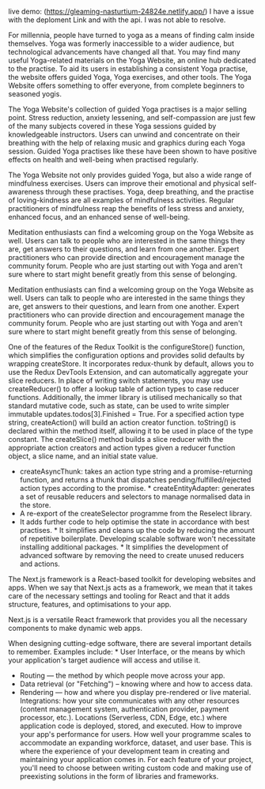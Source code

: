 live demo: (https://gleaming-nasturtium-24824e.netlify.app/)
I have a issue with the deploment Link and with the api. I was not able to resolve.

For millennia, people have turned to yoga as a means of finding calm inside themselves. Yoga was formerly inaccessible to a wider audience, but technological advancements have changed all that. You may find many useful Yoga-related materials on the Yoga Website, an online hub dedicated to the practise.
To aid its users in establishing a consistent Yoga practise, the website offers guided Yoga, Yoga exercises, and other tools. The Yoga Website offers something to offer everyone, from complete beginners to seasoned yogis.

The Yoga Website's collection of guided Yoga practises is a major selling point. Stress reduction, anxiety lessening, and self-compassion are just few of the many subjects covered in these Yoga sessions guided by knowledgeable instructors.
Users can unwind and concentrate on their breathing with the help of relaxing music and graphics during each Yoga session. Guided Yoga practises like these have been shown to have positive effects on health and well-being when practised regularly.

The Yoga Website not only provides guided Yoga, but also a wide range of mindfulness exercises. Users can improve their emotional and physical self-awareness through these practises.
Yoga, deep breathing, and the practise of loving-kindness are all examples of mindfulness activities. Regular practitioners of mindfulness reap the benefits of less stress and anxiety, enhanced focus, and an enhanced sense of well-being.

Meditation enthusiasts can find a welcoming group on the Yoga Website as well. Users can talk to people who are interested in the same things they are, get answers to their questions, and learn from one another.
Expert practitioners who can provide direction and encouragement manage the community forum. People who are just starting out with Yoga and aren't sure where to start might benefit greatly from this sense of belonging.

Meditation enthusiasts can find a welcoming group on the Yoga Website as well. Users can talk to people who are interested in the same things they are, get answers to their questions, and learn from one another.
Expert practitioners who can provide direction and encouragement manage the community forum. People who are just starting out with Yoga and aren't sure where to start might benefit greatly from this sense of belonging.

One of the features of the Redux Toolkit is the configureStore() function, which simplifies the configuration options and provides solid defaults by wrapping createStore. It incorporates redux-thunk by default, allows you to use the Redux DevTools Extension, and can automatically aggregate your slice reducers.
In place of writing switch statements, you may use createReducer() to offer a lookup table of action types to case reducer functions. Additionally, the immer library is utilised mechanically so that standard mutative code, such as state, can be used to write simpler immutable updates.todos[3].Finished = True.
For a specified action type string, createAction() will build an action creator function. toString() is declared within the method itself, allowing it to be used in place of the type constant.
The createSlice() method builds a slice reducer with the appropriate action creators and action types given a reducer function object, a slice name, and an initial state value.
* createAsyncThunk: takes an action type string and a promise-returning function, and returns a thunk that dispatches pending/fulfilled/rejected action types according to the promise. * createEntityAdapter: generates a set of reusable reducers and selectors to manage normalised data in the store.
* A re-export of the createSelector programme from the Reselect library.
* It adds further code to help optimise the state in accordance with best practises. * It simplifies and cleans up the code by reducing the amount of repetitive boilerplate. Developing scalable software won't necessitate installing additional packages. * It simplifies the development of advanced software by removing the need to create unused reducers and actions.

The Next.js framework is a React-based toolkit for developing websites and apps.
When we say that Next.js acts as a framework, we mean that it takes care of the necessary settings and tooling for React and that it adds structure, features, and optimisations to your app.


Next.js is a versatile React framework that provides you all the necessary components to make dynamic web apps.

When designing cutting-edge software, there are several important details to remember. Examples include: * User Interface, or the means by which your application's target audience will access and utilise it.
* Routing — the method by which people move across your app.
* Data retrieval (or "Fetching") – knowing where and how to access data.
* Rendering — how and where you display pre-rendered or live material.
Integrations: how your site communicates with any other resources (content management system, authentication provider, payment processor, etc.).
Locations (Serverless, CDN, Edge, etc.) where application code is deployed, stored, and executed.
How to improve your app's performance for users.
How well your programme scales to accommodate an expanding workforce, dataset, and user base.
This is where the experience of your development team in creating and maintaining your application comes in.
For each feature of your project, you'll need to choose between writing custom code and making use of preexisting solutions in the form of libraries and frameworks.
